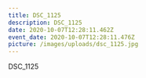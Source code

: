 ```yaml
---
title: DSC_1125
description: DSC_1125
date: 2020-10-07T12:28:11.462Z
event_date: 2020-10-07T12:28:11.476Z
picture: /images/uploads/dsc_1125.jpg
---
```

DSC_1125